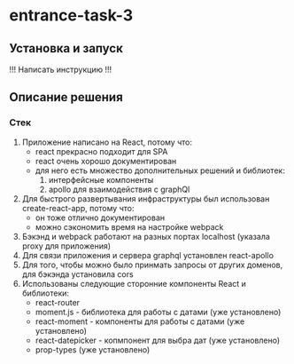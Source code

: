# entrance-task-3

## Установка и запуск

!!! Написать инструкцию !!!

## Описание решения

### Стек

1. Приложение написано на React, потому что:
	* react прекрасно подходит для SPA
	* react очень хорошо документирован
	* для него есть множество дополнительных решений и библиотек:
		1. интерфейсные компоненты
		2. apollo для взаимодействия с graphQl
2. Для быстрого развертывания инфраструктуры был использован create-react-app, потому что:
	* он тоже отлично документирован
	* можно сэкономить время на настройке webpack
3. Бэкэнд и webpack работают на разных портах localhost (указала proxy для приложения)
4. Для связи приложения и сервера graphql установлен react-apollo 
5. Для того, чтобы можно было принмать запросы от других доменов, для бэкэнда установила cors
6. Использованы следующие сторонние компоненты React и библиотеки: 
	* react-router
	* moment.js - библиотека для работы с датами (уже установлено)
	* react-moment - компоненты для работы с датами (уже установлено)
	* react-datepicker - копмпонент для выбра дат (уже установлено)
	* prop-types (уже установлено)